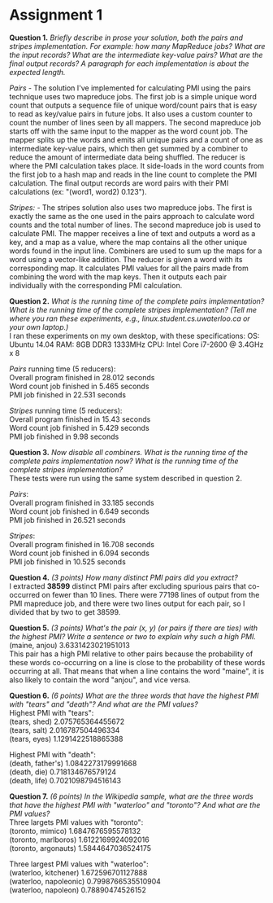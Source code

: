 Assignment 1
============

**Question 1.** _Briefly describe in prose your solution, both the pairs and stripes implementation. For example: how many MapReduce jobs? What are the input records? What are the intermediate key-value pairs? What are the final output records? A paragraph for each implementation is about the expected length._

*Pairs* - The solution I've implemented for calculating PMI using the pairs technique uses two mapreduce jobs. The first job is a simple unique word count that outputs a sequence file of unique word/count pairs that is easy to read as key/value pairs in future jobs. It also uses a custom counter to count the number of lines seen by all mappers. The second mapreduce job starts off with the same input to the mapper as the word count job. The mapper splits up the words and emits all unique pairs and a count of one as intermediate key-value pairs, which then get summed by a combiner to reduce the amount of intermediate data being shuffled. The reducer is where the PMI calculation takes place. It side-loads in the word counts from the first job to a hash map and reads in the line count to complete the PMI calculation. The final output records are word pairs with their PMI calculations (ex: "(word1, word2) 0.123").

*Stripes:* - The stripes solution also uses two mapreduce jobs. The first is exactly the same as the one used in the pairs approach to calculate word counts and the total number of lines. The second mapreduce job is used to calculate PMI. The mapper receives a line of text and outputs a word as a key, and a map as a value, where the map contains all the other unique words found in the input line. Combiners are used to sum up the maps for a word using a vector-like addition. The reducer is given a word with its corresponding map. It calculates PMI values for all the pairs made from combining the word with the map keys. Then it outputs each pair individually with the corresponding PMI calculation.

**Question 2.** _What is the running time of the complete pairs implementation? What is the running time of the complete stripes implementation? (Tell me where you ran these experiments, e.g., linux.student.cs.uwaterloo.ca or your own laptop.)_  
I ran these experiments on my own desktop, with these specifications:
OS: Ubuntu 14.04
RAM: 8GB DDR3 1333MHz
CPU: Intel Core i7-2600 @ 3.4GHz x 8

*Pairs* running time (5 reducers):  
Overall program finished in 28.012 seconds  
 	Word count job finished in 5.465 seconds  
 	PMI job finished in 22.531 seconds   	
 	
*Stripes* running time (5 reducers):  
Overall program finished in 15.43 seconds  
	Word count job finished in 5.429 seconds  
	PMI job finished in 9.98 seconds  
	

**Question 3.** _Now disable all combiners. What is the running time of the complete pairs implementation now? What is the running time of the complete stripes implementation?_  
These tests were run using the same system described in question 2.

*Pairs*:  
Overall program finished in 33.185 seconds  
	Word count job finished in 6.649 seconds  
	PMI job finished in 26.521 seconds  
	
*Stripes*:  
Overall program finished in 16.708 seconds  
	Word count job finished in 6.094 seconds  
	PMI job finished in 10.525 seconds  
 
 
 **Question 4.** _(3 points) How many distinct PMI pairs did you extract?_  
I extracted **38599** distinct PMI pairs after excluding spurious pairs that co-occurred on fewer than 10 lines. There were 77198 lines of output from the PMI mapreduce job, and there were two lines output for each pair, so I divided that by two to get 38599.
 
 **Question 5.** _(3 points) What's the pair (x, y) (or pairs if there are ties) with the highest PMI? Write a sentence or two to explain why such a high PMI._  
(maine, anjou)	3.6331423021951013  
This pair has a high PMI relative to other pairs because the probability of these words co-occurring on a line is close to the probability of these words occurring at all. That means that when a line contains the word "maine", it is also likely to contain the word "anjou", and vice versa.  

 **Question 6.** _(6 points) What are the three words that have the highest PMI with "tears" and "death"? And what are the PMI values?_  
 Highest PMI with "tears":  
(tears, shed)	2.075765364455672  
(tears, salt)	2.016787504496334  
(tears, eyes)	1.1291422518865388  

Highest PMI with "death":  
(death, father's)	1.0842273179991668  
(death, die)	0.718134676579124  
(death, life)	0.7021098794516143  
  

**Question 7.** _(6 points) In the Wikipedia sample, what are the three words that have the highest PMI with "waterloo" and "toronto"? And what are the PMI values?_  
Three largets PMI values with "toronto":  
(toronto, mimico)       1.6847676595578132  
(toronto, marlboros)    1.6122169924092016  
(toronto, argonauts)    1.5844647036524175  
    
Three largest PMI values with "waterloo":  
(waterloo, kitchener)   1.672596701127888  
(waterloo, napoleonic)  0.7998766535510904  
(waterloo, napoleon)    0.78890474526152  


